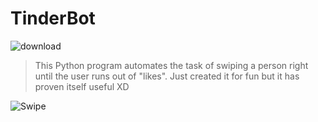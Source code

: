 # TinderBot

![download](https://user-images.githubusercontent.com/47386839/145989023-33618b34-2ed5-4629-974e-6d361b7925c3.png)

> This Python program automates the task of swiping a person right until the user runs out of "likes". 
Just created it for fun but it has proven itself useful XD

![Swipe](https://media.giphy.com/media/3o6Zti2oZxXnyb8Wnm/giphy.gif)



